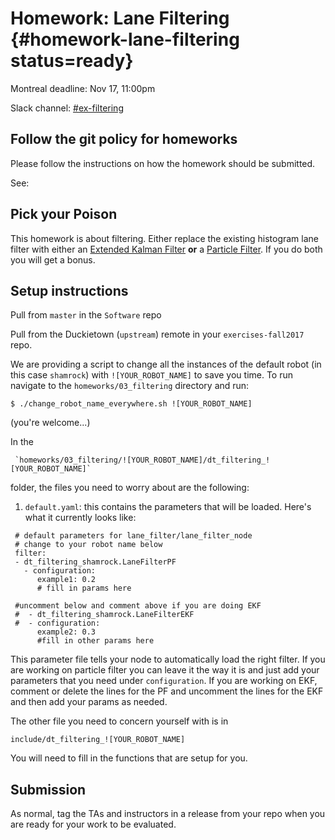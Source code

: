 # Homework: Lane Filtering {#homework-lane-filtering status=ready}


<div class='only-montreal'>
Montreal deadline: Nov 17, 11:00pm
</div>

Slack channel: [#ex-filtering](https://duckietown.slack.com/messages/C7W6VV7BJ)

## Follow the git policy for homeworks

Please follow the instructions on how the homework should be submitted.

See: [](#git-policy-homeworks)

## Pick your Poison

This homework is about filtering. Either replace the existing histogram lane filter with either an [Extended Kalman Filter](#exercise-filtering-ekf) **or** a [Particle Filter](#exercise-filtering-pf). If you do both you will get a bonus. 

## Setup instructions

Pull from `master` in the `Software` repo

Pull from the Duckietown (`upstream`) remote in your `exercises-fall2017` repo.

We are providing a script to change all the instances of the default robot (in this case `shamrock`) with `![YOUR_ROBOT_NAME]` to save you time. To run navigate to the `homeworks/03_filtering` directory and run:

    $ ./change_robot_name_everywhere.sh ![YOUR_ROBOT_NAME]
     
 (you're welcome...)
 
In the 
 
     `homeworks/03_filtering/![YOUR_ROBOT_NAME]/dt_filtering_![YOUR_ROBOT_NAME]` 
     
 folder, the files you need to worry about are the following:

1) `default.yaml`: this contains the parameters that will be loaded. Here's what it currently looks like:
```
 # default parameters for lane_filter/lane_filter_node
 # change to your robot name below
 filter:
 - dt_filtering_shamrock.LaneFilterPF
   - configuration:
      example1: 0.2
      # fill in params here

 #uncomment below and comment above if you are doing EKF
 #  - dt_filtering_shamrock.LaneFilterEKF
 #  - configuration:
      example2: 0.3
      #fill in other params here
```

This parameter file tells your node to automatically load the right filter. If you are working on particle filter you can leave it the way it is and just add your parameters that you need under `configuration`. If you are working on EKF, comment or delete the lines for the PF and uncomment the lines for the EKF and then add your params as needed. 

The other file you need to concern yourself with is in 
   
    include/dt_filtering_![YOUR_ROBOT_NAME]
   
You will need to fill in the functions that are setup for you. 

## Submission

As normal, tag the TAs and instructors in a release from your repo when you are ready for your work to be evaluated.
